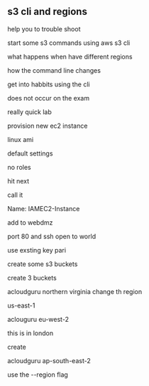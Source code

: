 s3 cli and regions 
------------------------------
help you to trouble shoot 

start some s3 commands using aws s3 cli 

what happens when have different regions 

how the command line changes 

get into habbits using the cli 

does not occur on the exam  

really quick lab 

provision new ec2 instance 

linux ami 

default settings 

no roles 

hit next 

call it 

Name: IAMEC2-Instance 

add to webdmz 

port 80 and ssh 
open to world 

use exsting key pari 

create some s3 buckets 

create 3 buckets 

acloudguru northern virginia  change th region 

us-east-1

aclouguru eu-west-2

this is in london 

create 

acloudguru ap-south-east-2

use the --region flag 


